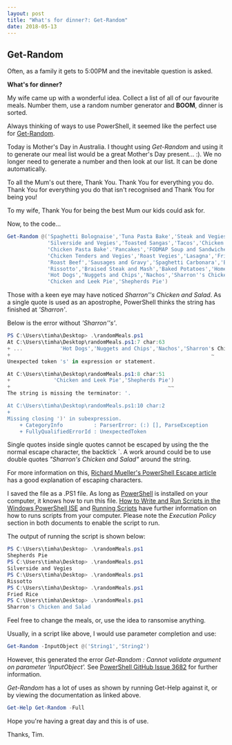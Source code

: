 ```yaml
---
layout: post
title: "What's for dinner?: Get-Random"
date: 2018-05-13
---
```

## Get-Random

Often, as a family it gets to 5:00PM and the inevitable question is asked.

**What's for dinner?**

My wife came up with a wonderful idea. Collect a list of all of our favourite meals.
Number them, use a random number generator and **BOOM**, dinner is sorted.

Always thinking of ways to use PowerShell, it seemed like the perfect use for [Get-Random](https://docs.microsoft.com/en-us/powershell/module/microsoft.powershell.utility/get-random?view=powershell-6).

Today is Mother's Day in Australia. I thought using *Get-Random* and using it to
generate our meal list would be a great Mother's Day present... :).
We no longer need to generate a number and then look at our list. It can be done automatically.

To all the Mum's out there, Thank You. Thank You for everything you do. Thank You
for everything you do that isn't recognised and Thank You for being you!

To my wife, Thank You for being the best Mum our kids could ask for.

Now, to the code...

```PowerShell
Get-Random @('Spaghetti Bolognaise','Tuna Pasta Bake','Steak and Vegies',
             'Silverside and Vegies','Toasted Sangas','Tacos','Chicken Pasta',
             'Chicken Pasta Bake'.'Pancakes','FODMAP Soup and Sandwiches',
             'Chicken Tenders and Vegies','Roast Vegies','Lasagna','Fried Rice',
             'Roast Beef','Sausages and Gravy','Spaghetti Carbonara','Beans on Toast',
             'Rissotto','Braised Steak and Mash','Baked Potatoes','Homemade Pizza',
             'Hot Dogs','Nuggets and Chips','Nachos','Sharron''s Chicken and Salad',
             'Chicken and Leek Pie','Shepherds Pie')
```
Those with a keen eye may have noticed *Sharron''s Chicken and Salad*.
As a single quote is used as an apostrophe, PowerShell thinks the string has finished at *'Sharron'*. 

Below is the error without *'Sharron''s'*.

```PowerShell
PS C:\Users\timha\Desktop> .\randomMeals.ps1
At C:\Users\timha\Desktop\randomMeals.ps1:7 char:63
+ ...            'Hot Dogs','Nuggets and Chips','Nachos','Sharron's Chicken ...
+                                                                 ~
Unexpected token 's' in expression or statement.

At C:\Users\timha\Desktop\randomMeals.ps1:8 char:51
+              'Chicken and Leek Pie','Shepherds Pie')
+                                                   ~~
The string is missing the terminator: '.

At C:\Users\timha\Desktop\randomMeals.ps1:10 char:2
+
Missing closing ')' in subexpression.
    + CategoryInfo          : ParserError: (:) [], ParseException
    + FullyQualifiedErrorId : UnexpectedToken
```
Single quotes inside single quotes cannot be escaped by using the the normal escape character, the backtick `.
A work around could be to use double quotes *"Sharron's Chicken and Salad"* around the string.

For more information on this, [Richard Mueller's PowerShell Escape article](http://www.rlmueller.net/PowerShellEscape.htm) has a good explanation of escaping characters.

I saved the file as a .PS1 file. As long as [PowerShell](https://docs.microsoft.com/en-us/powershell/scripting/setup/installing-windows-powershell?view=powershell-6) is installed on your computer, it knows how to run this file.
[How to Write and Run Scripts in the Windows PowerShell ISE](https://docs.microsoft.com/en-us/powershell/scripting/core-powershell/ise/how-to-write-and-run-scripts-in-the-windows-powershell-ise?view=powershell-6) and [Running Scripts](https://technet.microsoft.com/en-us/library/bb613481(v=vs.85).aspx) have further information on how to runs scripts from your computer. Please note the *Execution Policy* section in both documents to enable the script to run.

The output of running the script is shown below:

```PowerShell
PS C:\Users\timha\Desktop> .\randomMeals.ps1
Shepherds Pie
PS C:\Users\timha\Desktop> .\randomMeals.ps1
Silverside and Vegies
PS C:\Users\timha\Desktop> .\randomMeals.ps1
Rissotto
PS C:\Users\timha\Desktop> .\randomMeals.ps1
Fried Rice
PS C:\Users\timha\Desktop> .\randomMeals.ps1
Sharron's Chicken and Salad
```

Feel free to change the meals, or, use the idea to ransomise anything.

Usually, in a script like above, I would use parameter completion and use:
```PowerShell
Get-Random -InputObject @('String1','String2')
```
However, this generated the error *Get-Random : Cannot validate argument on parameter 'InputObject'.*
See [PowerShell GitHub Issue 3682](https://github.com/PowerShell/PowerShell/issues/3682) for further information.

*Get-Random* has a lot of uses as shown by running Get-Help against it, or by viewing the documentation as linked above.

```PowerShell
Get-Help Get-Random -Full
```

Hope you're having a great day and this is of use.

Thanks, Tim.
